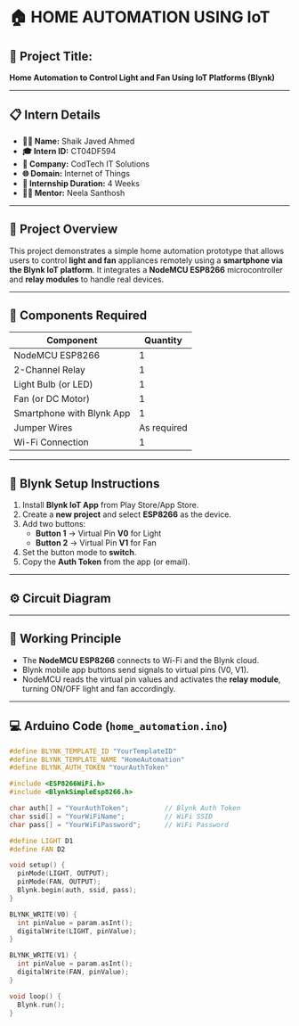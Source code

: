 # 🏠 HOME AUTOMATION USING IoT

## 🚀 Project Title:
**Home Automation to Control Light and Fan Using IoT Platforms (Blynk)**

---

## 📋 Intern Details

- **👨‍💼 Name:** Shaik Javed Ahmed  
- **🎓 Intern ID:** CT04DF594  
- **🏢 Company:** CodTech IT Solutions  
- **🌐 Domain:** Internet of Things  
- **📅 Internship Duration:** 4 Weeks  
- **🧑‍🏫 Mentor:** Neela Santhosh  

---

## 📌 Project Overview

This project demonstrates a simple home automation prototype that allows users to control **light and fan** appliances remotely using a **smartphone via the Blynk IoT platform**. It integrates a **NodeMCU ESP8266** microcontroller and **relay modules** to handle real devices.

---

## 🔧 Components Required

| Component       | Quantity |
|----------------|----------|
| NodeMCU ESP8266| 1        |
| 2-Channel Relay| 1        |
| Light Bulb (or LED)| 1    |
| Fan (or DC Motor)| 1      |
| Smartphone with Blynk App | 1 |
| Jumper Wires    | As required |
| Wi-Fi Connection| 1        |

---

## 📱 Blynk Setup Instructions

1. Install **Blynk IoT App** from Play Store/App Store.
2. Create a **new project** and select **ESP8266** as the device.
3. Add two buttons:
   - **Button 1** → Virtual Pin **V0** for Light  
   - **Button 2** → Virtual Pin **V1** for Fan
4. Set the button mode to **switch**.
5. Copy the **Auth Token** from the app (or email).

---

## ⚙️ Circuit Diagram




---

## 🧠 Working Principle

- The **NodeMCU ESP8266** connects to Wi-Fi and the Blynk cloud.
- Blynk mobile app buttons send signals to virtual pins (V0, V1).
- NodeMCU reads the virtual pin values and activates the **relay module**, turning ON/OFF light and fan accordingly.

---

## 💻 Arduino Code (`home_automation.ino`)

```cpp
#define BLYNK_TEMPLATE_ID "YourTemplateID"
#define BLYNK_TEMPLATE_NAME "HomeAutomation"
#define BLYNK_AUTH_TOKEN "YourAuthToken"

#include <ESP8266WiFi.h>
#include <BlynkSimpleEsp8266.h>

char auth[] = "YourAuthToken";         // Blynk Auth Token
char ssid[] = "YourWiFiName";          // WiFi SSID
char pass[] = "YourWiFiPassword";      // WiFi Password

#define LIGHT D1
#define FAN D2

void setup() {
  pinMode(LIGHT, OUTPUT);
  pinMode(FAN, OUTPUT);
  Blynk.begin(auth, ssid, pass);
}

BLYNK_WRITE(V0) {
  int pinValue = param.asInt();
  digitalWrite(LIGHT, pinValue);
}

BLYNK_WRITE(V1) {
  int pinValue = param.asInt();
  digitalWrite(FAN, pinValue);
}

void loop() {
  Blynk.run();
}

